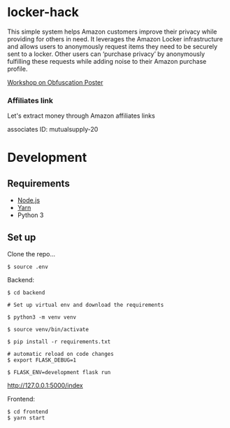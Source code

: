 # locker-hack
This simple system helps Amazon customers improve their privacy while providing for others in need. It leverages the Amazon Locker infrastructure  and allows users to anonymously request  items they need to be securely sent to a locker.  Other users can ‘purchase privacy’ by anonymously fulfilling these requests while adding noise to their Amazon purchase profile.


[Workshop on Obfuscation Poster](https://api.obfuscation.karls.computer/uploads/Lockers_and_Noise_Poster_a21Afe87956.pdf)



### Affiliates link

Let's extract money through Amazon affiliates  links

associates ID:
mutualsupply-20


# Development

## Requirements

- [Node.js](https://nodejs.org/)
- [Yarn](https://yarnpkg.com/)
- Python 3


## Set up

Clone the repo...

```
$ source .env
```

Backend:

```
$ cd backend

# Set up virtual env and download the requirements

$ python3 -m venv venv

$ source venv/bin/activate

$ pip install -r requirements.txt

# automatic reload on code changes
$ export FLASK_DEBUG=1

$ FLASK_ENV=development flask run

```

http://127.0.0.1:5000/index

Frontend:
```
$ cd frontend
$ yarn start
```


